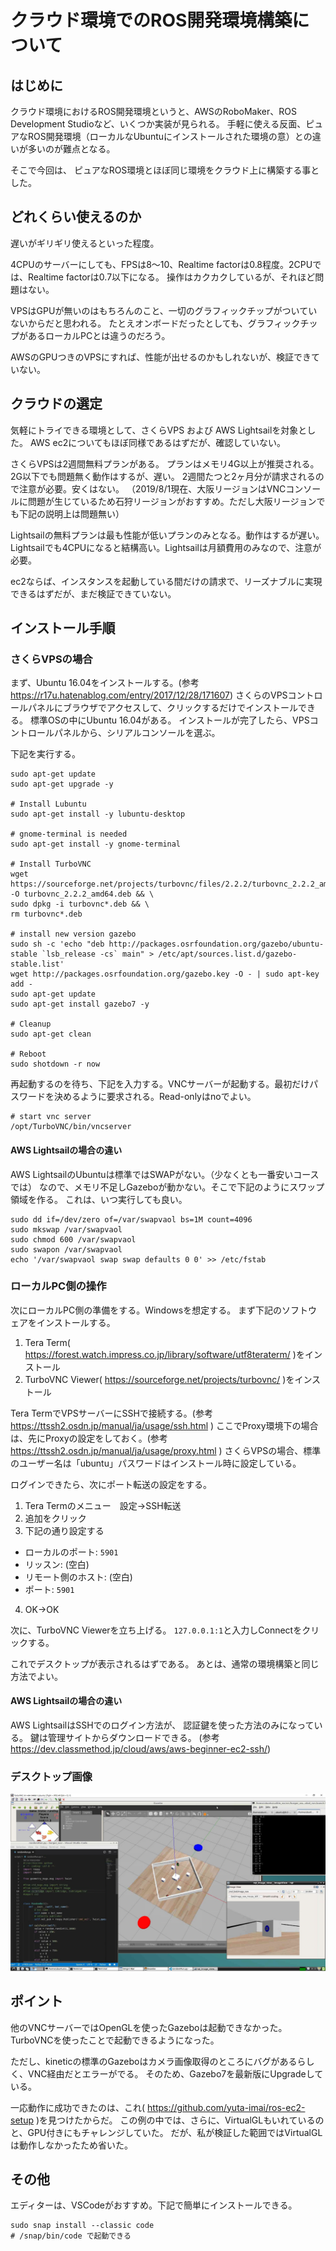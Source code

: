 # クラウド環境でのROS開発環境構築について
## はじめに
クラウド環境におけるROS開発環境というと、AWSのRoboMaker、ROS Development Studioなど、いくつか実装が見られる。
手軽に使える反面、ピュアなROS開発環境（ローカルなUbuntuにインストールされた環境の意）との違いが多いのが難点となる。

そこで今回は、
ピュアなROS環境とほぼ同じ環境をクラウド上に構築する事とした。

## どれくらい使えるのか
遅いがギリギリ使えるといった程度。

4CPUのサーバーにしても、FPSは8～10、Realtime factorは0.8程度。2CPUでは、Realtime factorは0.7以下になる。
操作はカクカクしているが、それほど問題はない。

VPSはGPUが無いのはもちろんのこと、一切のグラフィックチップがついていないからだと思われる。
たとえオンボードだったとしても、グラフィックチップがあるローカルPCとは違うのだろう。

AWSのGPUつきのVPSにすれば、性能が出せるのかもしれないが、検証できていない。

## クラウドの選定
気軽にトライできる環境として、さくらVPS および AWS Lightsailを対象とした。
AWS ec2についてもほぼ同様であるはずだが、確認していない。

さくらVPSは2週間無料プランがある。
プランはメモリ4G以上が推奨される。2G以下でも問題無く動作はするが、遅い。
2週間たつと2ヶ月分が請求されるので注意が必要。安くはない。
（2019/8/1現在、大阪リージョンはVNCコンソールに問題が生じているため石狩リージョンがおすすめ。ただし大阪リージョンでも下記の説明上は問題無い）

Lightsailの無料プランは最も性能が低いプランのみとなる。動作はするが遅い。
Lightsailでも4CPUになると結構高い。Lightsailは月額費用のみなので、注意が必要。

ec2ならば、インスタンスを起動している間だけの請求で、リーズナブルに実現できるはずだが、まだ検証できていない。

## インストール手順
### さくらVPSの場合
まず、Ubuntu 16.04をインストールする。(参考 https://r17u.hatenablog.com/entry/2017/12/28/171607)
さくらのVPSコントロールパネルにブラウザでアクセスして、クリックするだけでインストールできる。
標準OSの中にUbuntu 16.04がある。
インストールが完了したら、VPSコントロールパネルから、シリアルコンソールを選ぶ。

下記を実行する。
```
sudo apt-get update
sudo apt-get upgrade -y

# Install Lubuntu
sudo apt-get install -y lubuntu-desktop

# gnome-terminal is needed
sudo apt-get install -y gnome-terminal

# Install TurboVNC
wget https://sourceforge.net/projects/turbovnc/files/2.2.2/turbovnc_2.2.2_amd64.deb/download -O turbovnc_2.2.2_amd64.deb && \
sudo dpkg -i turbovnc*.deb && \
rm turbovnc*.deb

# install new version gazebo
sudo sh -c 'echo "deb http://packages.osrfoundation.org/gazebo/ubuntu-stable `lsb_release -cs` main" > /etc/apt/sources.list.d/gazebo-stable.list'
wget http://packages.osrfoundation.org/gazebo.key -O - | sudo apt-key add -
sudo apt-get update
sudo apt-get install gazebo7 -y

# Cleanup
sudo apt-get clean

# Reboot
sudo shotdown -r now
```
再起動するのを待ち、下記を入力する。VNCサーバーが起動する。最初だけパスワードを決めるように要求される。Read-onlyはnoでよい。
```
# start vnc server
/opt/TurboVNC/bin/vncserver
```

#### AWS Lightsailの場合の違い
AWS LightsailのUbuntuは標準ではSWAPがない。（少なくとも一番安いコースでは）
なので、メモリ不足しGazeboが動かない。そこで下記のようにスワップ領域を作る。
これは、いつ実行しても良い。

```
sudo dd if=/dev/zero of=/var/swapvaol bs=1M count=4096
sudo mkswap /var/swapvaol
sudo chmod 600 /var/swapvaol
sudo swapon /var/swapvaol
echo '/var/swapvaol swap swap defaults 0 0' >> /etc/fstab
```



### ローカルPC側の操作
次にローカルPC側の準備をする。Windowsを想定する。
まず下記のソフトウェアをインストールする。
1. Tera Term( https://forest.watch.impress.co.jp/library/software/utf8teraterm/ )をインストール
2. TurboVNC Viewer( https://sourceforge.net/projects/turbovnc/ )をインストール

Tera TermでVPSサーバーにSSHで接続する。(参考 https://ttssh2.osdn.jp/manual/ja/usage/ssh.html )
ここでProxy環境下の場合は、先にProxyの設定をしておく。(参考 https://ttssh2.osdn.jp/manual/ja/usage/proxy.html )
さくらVPSの場合、標準のユーザー名は「ubuntu」パスワードはインストール時に設定している。

ログインできたら、次にポート転送の設定をする。
1. Tera Termのメニュー　設定→SSH転送
2. 追加をクリック
3. 下記の通り設定する
 - ローカルのポート: `5901`
 - リッスン: (空白)
 - リモート側のホスト: (空白)
 - ポート: `5901`
4. OK→OK


次に、TurboVNC Viewerを立ち上げる。
`127.0.0.1:1`と入力しConnectをクリックする。

これでデスクトップが表示されるはずである。
あとは、通常の環境構築と同じ方法でよい。

#### AWS Lightsailの場合の違い
AWS LightsailはSSHでのログイン方法が、
認証鍵を使った方法のみになっている。
鍵は管理サイトからダウンロードできる。
(参考 https://dev.classmethod.jp/cloud/aws/aws-beginner-ec2-ssh/)

### デスクトップ画像
![Desktop](image/cloud.jpg)

## ポイント
他のVNCサーバーではOpenGLを使ったGazeboは起動できなかった。TurboVNCを使ったことで起動できるようになった。

ただし、kineticの標準のGazeboはカメラ画像取得のところにバグがあるらしく、VNC経由だとエラーがでる。
そのため、Gazebo7を最新版にUpgradeしている。

一応動作に成功できたのは、これ( https://github.com/yuta-imai/ros-ec2-setup )を見つけたからだ。
この例の中では、さらに、VirtualGLもいれているのと、GPU付きにもチャレンジしていた。
だが、私が検証した範囲ではVirtualGLは動作しなかったため省いた。

## その他
エディターは、VSCodeがおすすめ。下記で簡単にインストールできる。
```
sudo snap install --classic code
# /snap/bin/code で起動できる
```
